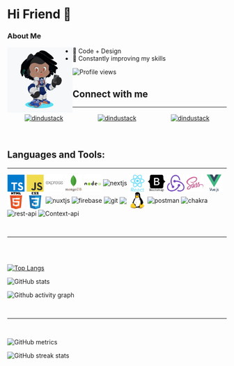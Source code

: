 # Hi Friend 👋

### About Me

<img align="left" width="150" height="150" src="https://raw.githubusercontent.com/dindustack/dindustack/master/octocat.png">
 
- 🔭 Code + Design
- 🌱 Constantly improving my skills

![Profile views](https://gpvc.arturio.dev/dindustack)

## Connect with me

---
<!-- src="https://img.icons8.com/color/48/000000/twitter--v2.png" -->
<span align="left" style="display: flex; justify-content: space-around">
<a href="https://twitter.com/dindustack" target="blank"><img align="center" src="https://raw.githubusercontent.com/rahuldkjain/github-profile-readme-generator/master/src/images/icons/Social/twitter.svg" alt="dindustack" height="30" width="40" /></a> <a href="https://linkedin.com/in/dindustack" target="blank"><img align="center" src="https://raw.githubusercontent.com/rahuldkjain/github-profile-readme-generator/master/src/images/icons/Social/linked-in-alt.svg" alt="dindustack" height="30" width="40" /></a> <a href="https://dribbble.com/dindustack" target="blank"><img align="center" src="https://raw.githubusercontent.com/rahuldkjain/github-profile-readme-generator/master/src/images/icons/Social/dribbble.svg" alt="dindustack" height="30" width="40" /></a> 
</span>

<br/>

<br/>

<h2 align="left">Languages and Tools:</h2>

---
<img align="center" src="https://raw.githubusercontent.com/devicons/devicon/master/icons/typescript/typescript-original.svg" alt="typescript" width="40" height="40"/> <img align="center" src="https://raw.githubusercontent.com/devicons/devicon/master/icons/javascript/javascript-original.svg" alt="javascript" width="40" height="40"/> <img align="center" src="https://raw.githubusercontent.com/devicons/devicon/master/icons/express/express-original-wordmark.svg" alt="express" width="40" height="40"/> <img align="center" src="https://raw.githubusercontent.com/devicons/devicon/master/icons/mongodb/mongodb-original-wordmark.svg" alt="mongodb" width="40" height="40"/> <img align="center" src="https://raw.githubusercontent.com/devicons/devicon/master/icons/nodejs/nodejs-original-wordmark.svg" alt="nodejs" width="40" height="40"/> <img align="center" src="https://cdn.worldvectorlogo.com/logos/next-js.svg" alt="nextjs" width="40" height="40"/> <img align="center" src="https://raw.githubusercontent.com/devicons/devicon/master/icons/react/react-original-wordmark.svg" alt="react" width="40" height="40"/> <img align="center" src="https://raw.githubusercontent.com/devicons/devicon/master/icons/bootstrap/bootstrap-plain-wordmark.svg" alt="bootstrap" width="40" height="40"/> <img align="center" src="https://raw.githubusercontent.com/devicons/devicon/master/icons/redux/redux-original.svg" alt="redux" width="40" height="40"/> <img align="center" src="https://raw.githubusercontent.com/devicons/devicon/master/icons/sass/sass-original.svg" alt="sass" width="40" height="40"/> <img align="center" src="https://raw.githubusercontent.com/devicons/devicon/master/icons/vuejs/vuejs-original-wordmark.svg" alt="vuejs" width="40" height="40"/> <img align="center" src="https://raw.githubusercontent.com/devicons/devicon/master/icons/html5/html5-original-wordmark.svg" alt="html5" width="40" height="40"/> <img align="center" src="https://raw.githubusercontent.com/devicons/devicon/master/icons/css3/css3-original-wordmark.svg" alt="css3" width="40" height="40"/> <img align="center" src="https://www.vectorlogo.zone/logos/nuxtjs/nuxtjs-icon.svg" alt="nuxtjs" width="40" height="40"/>
<img align="center" src="https://www.vectorlogo.zone/logos/firebase/firebase-icon.svg" alt="firebase" width="40" height="40"/> <img align="center" src="https://www.vectorlogo.zone/logos/git-scm/git-scm-icon.svg" alt="git" width="40" height="40"/> <img align="center" src="https://img.icons8.com/color/48/000000/github--v3.png"/> <img align="center" src="https://raw.githubusercontent.com/devicons/devicon/master/icons/linux/linux-original.svg" alt="linux" width="40" height="40"/> <img align="center" src="https://www.vectorlogo.zone/logos/getpostman/getpostman-icon.svg" alt="postman" width="40" height="40"/> <img align="center" src="https://images.opencollective.com/chakra-ui-pro/61bd1dd/logo/256.png" alt="chakra" width="40" height="40"/> <img align="center" src="https://portfolio-saadraj.vercel.app/_next/image?url=https%3A%2F%2Ffirebasestorage.googleapis.com%2Fv0%2Fb%2Fpersonal-website-2994f.appspot.com%2Fo%2Fskill%252Frest-api.png%3Falt%3Dmedia%26token%3Dd4294517-d66d-4e8b-8f2a-bd6a32b76320&w=64&q=75" alt="rest-api" width="40" height="40"/> <img align="center" src="https://portfolio-saadraj.vercel.app/_next/image?url=https%3A%2F%2Ffirebasestorage.googleapis.com%2Fv0%2Fb%2Fpersonal-website-2994f.appspot.com%2Fo%2Fskill%252Fcontext-api.svg%3Falt%3Dmedia%26token%3D0849aace-9dd2-4ac5-94cc-e404ace4b201&w=64&q=75" alt="Context-api" width="40" height="40"/>

</p>
<br />

<hr/>

<br/>
<br/>

<!-- [![trophy](https://github-profile-trophy.vercel.app/?username=dindustack&theme=outrun)](https://github.com/ryo-ma/github-profile-trophy) -->

[![Top Langs](https://github-readme-stats.vercel.app/api/top-langs/?username=dindustack&layout=compact&theme=yeblu)](https://github.com/anuraghazra/github-readme-stats)

![GitHub stats](https://github-readme-stats.vercel.app/api?username=dindustack&show_icons=true&count_private=true&theme=outrun)

![Github activity graph](https://activity-graph.herokuapp.com/graph?username=dindustack&theme=rogue&area=true&bg_color=011627&color=21C7A8&line=FF009D&point=00ffff&area_color=00FFFF)

<br/>
<hr/>
<br/>

![GitHub metrics](https://metrics.lecoq.io/dindustack)

![GitHub streak stats](https://github-readme-streak-stats.herokuapp.com/?user=dindustack&theme=outrun)
